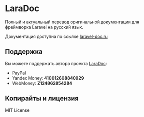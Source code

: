 # LaraDoc

Полный и актуальный перевод оригинальной документации для фреймворка Laravel на русский язык.

Документация доступна по ссылке [laravel-doc.ru](http://laravel-doc.ru)

## Поддержка

Вы можете поддержать автора проекта [LaraDoc](http://laradoc.ai-rus.com):

- [PayPal](https://www.paypal.com/cgi-bin/webscr?cmd=_s-xclick&hosted_button_id=94B8LCPAPJ5VG)
- Yandex Money: **410012608840929**
- WebMoney: **Z124862854284**

## Копирайты и лицензия

MIT License
